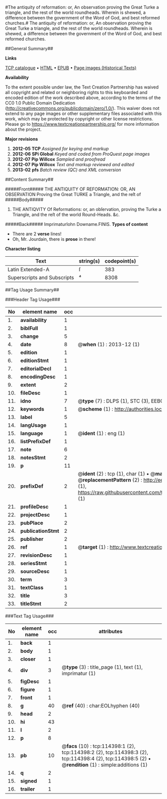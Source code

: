 #The antiquity of reformation: or, An observation proving the Great Turke a triangle, and the rest of the world roundheads. Wherein is shewed, a difference between the government of the Word of God, and best reformed churches.#
The antiquity of reformation: or, An observation proving the Great Turke a triangle, and the rest of the world roundheads. Wherein is shewed, a difference between the government of the Word of God, and best reformed churches.

##General Summary##

**Links**

[TCP catalogue](http://www.ota.ox.ac.uk/tcp/)  • 
[HTML](http://tei.it.ox.ac.uk/tcp/Texts-HTML/free/A75/A75480.html)  • 
[EPUB](http://tei.it.ox.ac.uk/tcp/Texts-EPUB/free/A75/A75480.epub) • 
[Page images (Historical Texts)](https://historicaltexts.jisc.ac.uk/eebo-99862247e)

**Availability**

To the extent possible under law, the Text Creation Partnership has waived all copyright and related or neighboring rights to this keyboarded and encoded edition of the work described above, according to the terms of the CC0 1.0 Public Domain Dedication (http://creativecommons.org/publicdomain/zero/1.0/). This waiver does not extend to any page images or other supplementary files associated with this work, which may be protected by copyright or other license restrictions. Please go to https://www.textcreationpartnership.org/ for more information about the project.

**Major revisions**

1. __2012-05__ __TCP__ *Assigned for keying and markup*
1. __2012-06__ __SPi Global__ *Keyed and coded from ProQuest page images*
1. __2012-07__ __Pip Willcox__ *Sampled and proofread*
1. __2012-07__ __Pip Willcox__ *Text and markup reviewed and edited*
1. __2013-02__ __pfs__ *Batch review (QC) and XML conversion*

##Content Summary##

#####Front#####
THE ANTIQUITY OF REFORMATION: OR, AN OBSERVATION Proving the Great TURKE a Triangle, and the reſt of
#####Body#####

1. THE ANTIQVITY Of Reformations: or, an obſervation, proving the Turke a Triangle, and the reſt of the world Round-Heads. &c.

#####Back#####
ImprimaturIohn Downame.FINIS.
**Types of content**

  * There are 2 **verse** lines!
  * Oh, Mr. Jourdain, there is **prose** in there!

**Character listing**


|Text|string(s)|codepoint(s)|
|---|---|---|
|Latin Extended-A|ſ|383|
|Superscripts             and Subscripts|⁴|8308|

##Tag Usage Summary##

###Header Tag Usage###

|No|element name|occ|attributes|
|---|---|---|---|
|1.|__availability__|1||
|2.|__biblFull__|1||
|3.|__change__|5||
|4.|__date__|8| @__when__ (1) : 2013-12 (1)|
|5.|__edition__|1||
|6.|__editionStmt__|1||
|7.|__editorialDecl__|1||
|8.|__encodingDesc__|1||
|9.|__extent__|2||
|10.|__fileDesc__|1||
|11.|__idno__|7| @__type__ (7) : DLPS (1), STC (3), EEBO-CITATION (1), PROQUEST (1), VID (1)|
|12.|__keywords__|1| @__scheme__ (1) : http://authorities.loc.gov/ (1)|
|13.|__label__|5||
|14.|__langUsage__|1||
|15.|__language__|1| @__ident__ (1) : eng (1)|
|16.|__listPrefixDef__|1||
|17.|__note__|6||
|18.|__notesStmt__|2||
|19.|__p__|11||
|20.|__prefixDef__|2| @__ident__ (2) : tcp (1), char (1)  •  @__matchPattern__ (2) : ([0-9\-]+):([0-9IVX]+) (1), (.+) (1)  •  @__replacementPattern__ (2) : http://eebo.chadwyck.com/downloadtiff?vid=$1&page=$2 (1), https://raw.githubusercontent.com/textcreationpartnership/Texts/master/tcpchars.xml#$1 (1)|
|21.|__profileDesc__|1||
|22.|__projectDesc__|1||
|23.|__pubPlace__|2||
|24.|__publicationStmt__|2||
|25.|__publisher__|2||
|26.|__ref__|1| @__target__ (1) : http://www.textcreationpartnership.org/docs/. (1)|
|27.|__revisionDesc__|1||
|28.|__seriesStmt__|1||
|29.|__sourceDesc__|1||
|30.|__term__|3||
|31.|__textClass__|1||
|32.|__title__|3||
|33.|__titleStmt__|2||


###Text Tag Usage###

|No|element name|occ|attributes|
|---|---|---|---|
|1.|__back__|1||
|2.|__body__|1||
|3.|__closer__|1||
|4.|__div__|3| @__type__ (3) : title_page (1), text (1), imprimatur (1)|
|5.|__figDesc__|1||
|6.|__figure__|1||
|7.|__front__|1||
|8.|__g__|40| @__ref__ (40) : char:EOLhyphen (40)|
|9.|__head__|2||
|10.|__hi__|43||
|11.|__l__|2||
|12.|__p__|8||
|13.|__pb__|10| @__facs__ (10) : tcp:114398:1 (2), tcp:114398:2 (2), tcp:114398:3 (2), tcp:114398:4 (2), tcp:114398:5 (2)  •  @__rendition__ (1) : simple:additions (1)|
|14.|__q__|2||
|15.|__signed__|1||
|16.|__trailer__|1||
